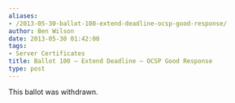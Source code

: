 ```yaml
---
aliases:
- /2013-05-30-ballot-100-extend-deadline-ocsp-good-response/
author: Ben Wilson
date: 2013-05-30 01:42:00
tags:
- Server Certificates
title: Ballot 100 – Extend Deadline – OCSP Good Response
type: post
---
```


This ballot was withdrawn.